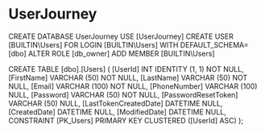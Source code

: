 # UserJourney

CREATE DATABASE UserJourney
USE [UserJourney]
CREATE USER [BUILTIN\Users] FOR LOGIN [BUILTIN\Users] WITH DEFAULT_SCHEMA=[dbo]
ALTER ROLE [db_owner] ADD MEMBER [BUILTIN\Users]

CREATE TABLE [dbo].[Users] (
    [UserId]       INT IDENTITY (1, 1) NOT NULL,
    [FirstName]    VARCHAR (50) NOT NULL,
    [LastName]     VARCHAR (50) NOT NULL,
    [Email]        VARCHAR (100) NOT NULL,
    [PhoneNumber]  VARCHAR (100) NULL,
    [Password]     VARCHAR (50) NOT NULL,
    [PasswordResetToken]     VARCHAR (50) NULL,
    [LastTokenCreatedDate] DATETIME NULL,
	[CreatedDate]  DATETIME NULL,
	[ModifiedDate] DATETIME NULL,
	CONSTRAINT [PK_Users] PRIMARY KEY CLUSTERED ([UserId] ASC)
);
